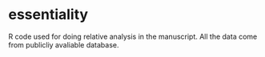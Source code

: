 # essentiality
R code used for doing relative analysis in the manuscript.
All the data come from publicliy avaliable database.
